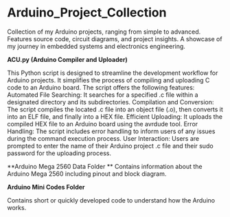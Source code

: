 # Arduino_Project_Collection
Collection of my Arduino projects, ranging from simple to advanced. Features source code, circuit diagrams, and project insights. A showcase of my journey in embedded systems and electronics engineering.

**ACU.py (Arduino Compiler and Uploader)**

This Python script is designed to streamline the development workflow for Arduino projects. It simplifies the process of compiling and uploading C code to an Arduino board. 
The script offers the following features:
Automated File Searching: It searches for a specified .c file within a designated directory and its subdirectories.
Compilation and Conversion: The script compiles the located .c file into an object file (.o), then converts it into an ELF file, and finally into a HEX file.
Efficient Uploading: It uploads the compiled HEX file to an Arduino board using the avrdude tool.
Error Handling: The script includes error handling to inform users of any issues during the command execution process.
User Interaction: Users are prompted to enter the name of their Arduino project .c file and their sudo password for the uploading process.

**Arduino Mega 2560 Data Folder
**
Contains information about the Arduino Mega 2560 including pinout and block diagram.

**Arduino Mini Codes Folder**

Contains short or quickly developed code to understand how the Arduino works.
